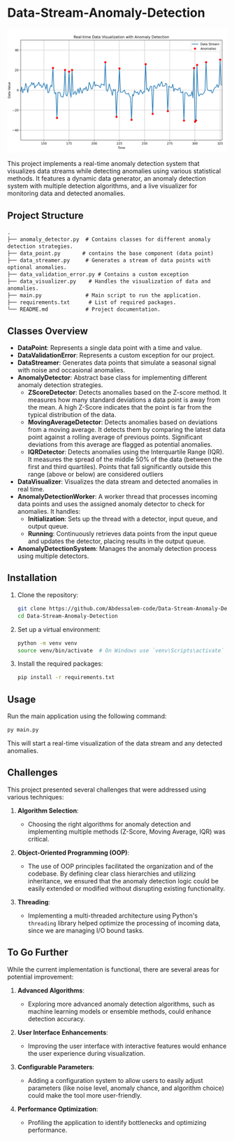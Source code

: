 # Data-Stream-Anomaly-Detection

![Anomaly Detection Visualization](img/screen.png) <!-- Adjust the path to your image -->


This project implements a real-time anomaly detection system that visualizes data streams while detecting anomalies using various statistical methods. It features a dynamic data generator, an anomaly detection system with multiple detection algorithms, and a live visualizer for monitoring data and detected anomalies.

## Project Structure

```
.
├── anomaly_detector.py  # Contains classes for different anomaly detection strategies.
├── data_point.py       # contains the base component (data point)
├── data_streamer.py     # Generates a stream of data points with optional anomalies.
├── data_validation_error.py # Contains a custom exception
├── data_visualizer.py    # Handles the visualization of data and anomalies.
├── main.py              # Main script to run the application.
├── requirements.txt      # List of required packages.
└── README.md            # Project documentation.
```

## Classes Overview

- **DataPoint**: Represents a single data point with a time and value.
- **DataValidationError**: Represents a custom exception for our project.
- **DataStreamer**: Generates data points that simulate a seasonal signal with noise and occasional anomalies.
- **AnomalyDetector**: Abstract base class for implementing different anomaly detection strategies.
  - **ZScoreDetector**: Detects anomalies based on the Z-score method. It measures how many standard deviations a data point is away from the mean. A high Z-Score indicates that the point is far from the typical distribution of the data.
  - **MovingAverageDetector**: Detects anomalies based on deviations from a moving average. It detects them by comparing the latest data point against a rolling average of previous points. Significant deviations from this average are flagged as potential anomalies.
  - **IQRDetector**: Detects anomalies using the Interquartile Range (IQR). It measures the spread of the middle 50% of the data (between the first and third quartiles). Points that fall significantly outside this range (above or below) are considered outliers
- **DataVisualizer**: Visualizes the data stream and detected anomalies in real time.
- **AnomalyDetectionWorker**: A worker thread that processes incoming data points and uses the assigned anomaly detector to check for anomalies. It handles:
  - **Initialization**: Sets up the thread with a detector, input queue, and output queue.
  - **Running**: Continuously retrieves data points from the input queue and updates the detector, placing results in the output queue.
- **AnomalyDetectionSystem**: Manages the anomaly detection process using multiple detectors.

## Installation

1. Clone the repository:
   ```bash
   git clone https://github.com/Abdessalem-code/Data-Stream-Anomaly-Detection.git
   cd Data-Stream-Anomaly-Detection
   ```

2. Set up a virtual environment:
   ```bash
   python -m venv venv
   source venv/bin/activate  # On Windows use `venv\Scripts\activate`
   ```

3. Install the required packages:
   ```bash
   pip install -r requirements.txt
   ```

## Usage

Run the main application using the following command:

```bash
py main.py
```

This will start a real-time visualization of the data stream and any detected anomalies.


## Challenges

This project presented several challenges that were addressed using various techniques:

1. **Algorithm Selection**:
   - Choosing the right algorithms for anomaly detection and implementing multiple methods (Z-Score, Moving Average, IQR) was critical.
  
2. **Object-Oriented Programming (OOP)**:
   - The use of OOP principles facilitated the organization and of the codebase. By defining clear class hierarchies and utilizing inheritance, we ensured that the anomaly detection logic could be easily extended or modified without disrupting existing functionality.

3. **Threading**:
   - Implementing a multi-threaded architecture using Python's `threading` library helped optimize the processing of incoming data, since we are managing I/O bound tasks.

## To Go Further

While the current implementation is functional, there are several areas for potential improvement:

1. **Advanced Algorithms**:
   - Exploring more advanced anomaly detection algorithms, such as machine learning models or ensemble methods, could enhance detection accuracy.

2. **User Interface Enhancements**:
   - Improving the user interface with interactive features would enhance the user experience during visualization.

3. **Configurable Parameters**:
   - Adding a configuration system to allow users to easily adjust parameters (like noise level, anomaly chance, and algorithm choice) could make the tool more user-friendly.

4. **Performance Optimization**:
   - Profiling the application to identify bottlenecks and optimizing performance.
